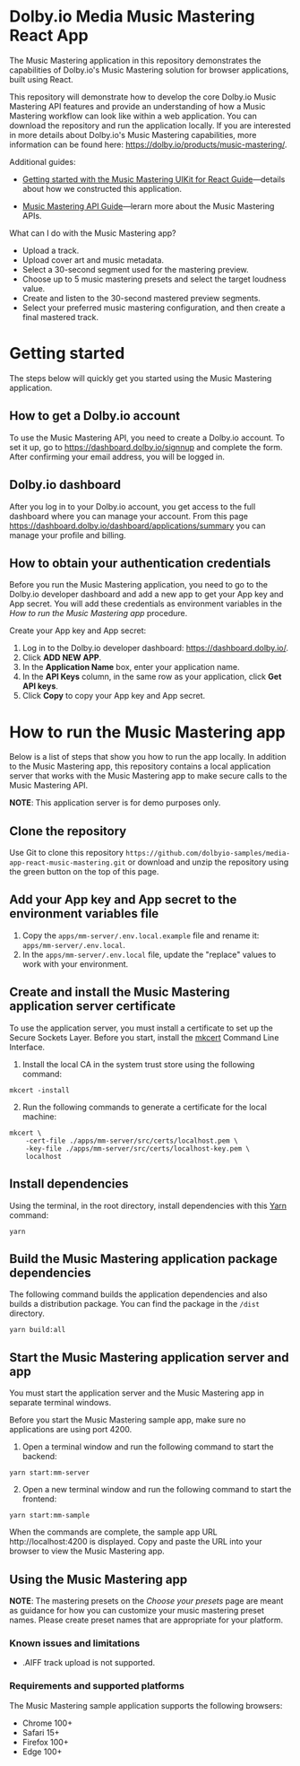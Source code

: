 # Dolby.io Media Music Mastering React App

The Music Mastering application in this repository demonstrates the capabilities of Dolby.io's Music Mastering solution for browser applications, built using React.

This repository will demonstrate how to develop the core Dolby.io Music Mastering API features and provide an understanding of how a Music Mastering workflow can look like within a web application. You can download the repository and run the application locally. If you are interested in more details about Dolby.io's Music Mastering capabilities, more information can be found here: https://dolby.io/products/music-mastering/.

Additional guides:

- [Getting started with the Music Mastering UIKit for React Guide](https://docs.dolby.io/media-apis/docs/uikit-getting-started-music-mastering)&mdash;details about how we constructed this application.

- [Music Mastering API Guide](https://docs.dolby.io/media-apis/docs/music-mastering-api-guide)&mdash;lerarn more about the Music Mastering APIs.

What can I do with the Music Mastering app?

- Upload a track.
- Upload cover art and music metadata.
- Select a 30-second segment used for the mastering preview.
- Choose up to 5 music mastering presets and select the target loudness value.
- Create and listen to the 30-second mastered preview segments.
- Select your preferred music mastering configuration, and then create a final mastered track.

# Getting started

The steps below will quickly get you started using the Music Mastering application.

## How to get a Dolby.io account

To use the Music Mastering API, you need to create a Dolby.io account. To set it up, go to https://dashboard.dolby.io/signnup and complete the form. After confirming your email address, you will be logged in.

## Dolby.io dashboard

After you log in to your Dolby.io account, you get access to the full dashboard where you can manage your account. From this page https://dashboard.dolby.io/dashboard/applications/summary you can manage your profile and billing.

## How to obtain your authentication credentials

Before you run the Music Mastering application, you need to go to the Dolby.io developer dashboard and add a new app to get your App key and App secret. You will add these credentials as environment variables in the _How to run the Music Mastering app_ procedure.

Create your App key and App secret:

1. Log in to the Dolby.io developer dashboard: https://dashboard.dolby.io/.
2. Click **ADD NEW APP**.
3. In the **Application Name** box, enter your application name.
4. In the **API Keys** column, in the same row as your application, click **Get API keys**.
5. Click **Copy** to copy your App key and App secret.

# How to run the Music Mastering app

Below is a list of steps that show you how to run the app locally. In addition to the Music Mastering app, this repository contains a local application server that works with the Music Mastering app to make secure calls to the Music Mastering API. 

**NOTE**: This application server is for demo purposes only. 

## Clone the repository

Use Git to clone this repository `https://github.com/dolbyio-samples/media-app-react-music-mastering.git` or download and unzip the repository using the green button on the top of this page.

## Add your App key and App secret to the environment variables file

1. Copy the `apps/mm-server/.env.local.example` file and rename it: `apps/mm-server/.env.local`.
2. In the `apps/mm-server/.env.local` file, update the "replace" values to work with your environment.

## Create and install the Music Mastering application server certificate

To use the application server, you must install a certificate to set up the Secure Sockets Layer. 
Before you start, install the [mkcert](https://github.com/FiloSottile/mkcert) Command Line Interface.

1. Install the local CA in the system trust store using the following command:

```shell
mkcert -install
```

2. Run the following commands to generate a certificate for the local machine:

```shell
mkcert \
    -cert-file ./apps/mm-server/src/certs/localhost.pem \
    -key-file ./apps/mm-server/src/certs/localhost-key.pem \
    localhost
```

## Install dependencies

Using the terminal, in the root directory, install dependencies with this [Yarn](https://yarnpkg.com/) command:

```shell
yarn
```

## Build the Music Mastering application package dependencies

The following command builds the application dependencies and also builds a distribution package. You can find the package in the `/dist` directory.

```shell
yarn build:all
```

## Start the Music Mastering application server and app

You must start the application server and the Music Mastering app in separate terminal windows.

Before you start the Music Mastering sample app, make sure no applications are using port 4200.

1. Open a terminal window and run the following command to start the backend:

```shell
yarn start:mm-server
```

2. Open a new terminal window and run the following command to start the frontend:

```shell
yarn start:mm-sample
```

When the commands are complete, the sample app URL http://localhost:4200 is displayed. Copy and paste the URL into your browser to view the Music Mastering app.

## Using the Music Mastering app

**NOTE**: The mastering presets on the _Choose your presets_ page are meant as guidance for how you can customize your music mastering preset names. Please create preset names that are appropriate for your platform.

### Known issues and limitations

- .AIFF track upload is not supported.

### Requirements and supported platforms

The Music Mastering sample application supports the following browsers:

- Chrome 100+
- Safari 15+
- Firefox 100+
- Edge 100+
